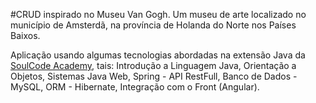 #CRUD inspirado no Museu Van Gogh. Um museu de arte localizado no município de Amsterdã, na província de Holanda do Norte nos Países Baixos.

Aplicação usando algumas tecnologias abordadas na extensão Java da  <a href="https://soulcodeacademy.org/">SoulCode Academy</a>, tais: Introdução a Linguagem Java, Orientação a Objetos, Sistemas Java Web, Spring - API RestFull, Banco de Dados - MySQL, ORM - Hibernate, Integração com o Front (Angular).

